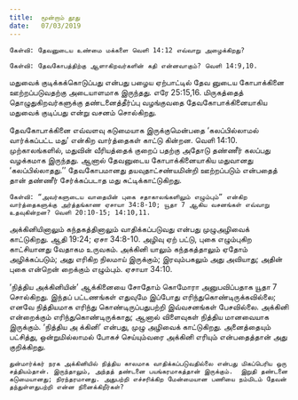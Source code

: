 ```yaml
---
title:  மூன்றாம் தூது
date:   07/03/2019
---
```


`கேள்வி: தேவனுடைய உண்மை மக்களை வெளி 14:12 எவ்வாறு அழைக்கிறது?`  

`கேள்வி: தேவகோபத்திற்கு ஆளாகிறவர்களின் கதி என்னவாகும்? வெளி 14:9,10.`

மதுவைக் குடிக்கக்கொடுப்பது என்பது பழைய ஏற்பாட்டில் தேவ னுடைய கோபாக்கினை ஊற்றப்படுவதற்கு அடையாளமாக இருந்தது. எரே 25:15,16.  மிருகத்தைத் தொழுதுகிறவர்களுக்கு தண்டனைத்தீர்ப்பு வழங்குவதை தேவகோபாக்கினையாகிய மதுவைக் குடிப்பது என்று வசனம் சொல்கிறது. 

தேவகோபாக்கினை எவ்வளவு கடுமையாக இருக்குமென்பதை ‘கலப்பில்லாமல் வார்க்கப்பட்ட மது’ என்கிற வார்த்தைகள் காட்டு கின்றன. வெளி 14:10.  முற்காலங்களில், மதுவின் வீரியத்தைக் குறைப் பதற்கு அதோடு தண்ணீர் கலப்பது வழக்கமாக இருந்தது.  ஆனால் தேவனுடைய கோபாக்கினையாகிய மதுவானது ‘கலப்பில்லாதது.’’  தேவகோபமானது தயவுதாட்சண்யமின்றி ஊற்றப்படும் என்பதைத் தான் தண்ணீர் சேர்க்கப்படாத மது சுட்டிக்காட்டுகிறது.

`கேள்வி: “அவர்களுடைய வாதையின் புகை சதாகாலங்களிலும் எழும்பும்” என்கிற வார்த்தைகளுக்கு அர்த்தங்காண ஏசாயா 34:8-10; யூதா 7 ஆகிய வசனங்கள் எவ்வாறு உதவுகின்றன? வெளி 20:10-15; 14:10,11.`

அக்கினியினாலும் கந்தகத்தினாலும் வாதிக்கப்படுவது என்பது முழுஅழிவைக் காட்டுகிறது. ஆதி 19:24; ஏசா 34:8-10.  அழிவு ஏற் பட்டு, புகை எழும்புகிற காட்சியானது வேதாகம உருவகம்.  அக்கினி யாலும் கந்தகத்தாலும் ஏதோம் அழிக்கப்படும்; அது எரிகிற நிலமாய் இருக்கும்; இரவும்பகலும் அது அவியாது; அதின் புகை என்றென் றைக்கும் எழும்பும். ஏசாயா 34:10.  

‘நித்திய அக்கினியின்’ ஆக்கினையை சோதோம் கொமோரா அனுபவிப்பதாக யூதா 7 சொல்கிறது.  இந்தப் பட்டணங்கள் எதுவுமே இப்போது எரிந்துகொண்டிருக்கவில்லை; எனவே நித்தியமாக எரிந்து கொண்டிருப்பதுபற்றி இவ்வசனங்கள் பேசவில்லை.  அக்கினி என்றைக்கும் எரிந்துகொண்டிருக்காது; ஆனால் விளைவுகள் நித்திய மானவையாக இருக்கும்.  ‘நித்திய அ க்கினி’ என்பது, முழு அழிவைக் காட்டுகிறது.  அனைத்தையும் பட்சித்து, ஒன்றுமில்லாமல் போகச் செய்யும்வரை அக்கினி எரியும் என்பதைத்தான் அது குறிக்கிறது.

`துன்மார்க்கர் நரக அக்கினியில் நித்திய காலமாக வாதிக்கப்படுவதில்லை என்பது மிகப்பெரிய ஒரு சத்தியம்தான். இருந்தாலும், அந்தத் தண்டனை பயங்கரமாகத்தான் இருக்கும்.  இறுதி தண்டனை கடுமையானது; நிரந்தரமானது. அதுபற்றி எச்சரிக்கிற மேன்மையான பணியை நம்மிடம் தேவன் தந்துள்ளதுபற்றி என்ன நினைக்கிறீர்கள்?`